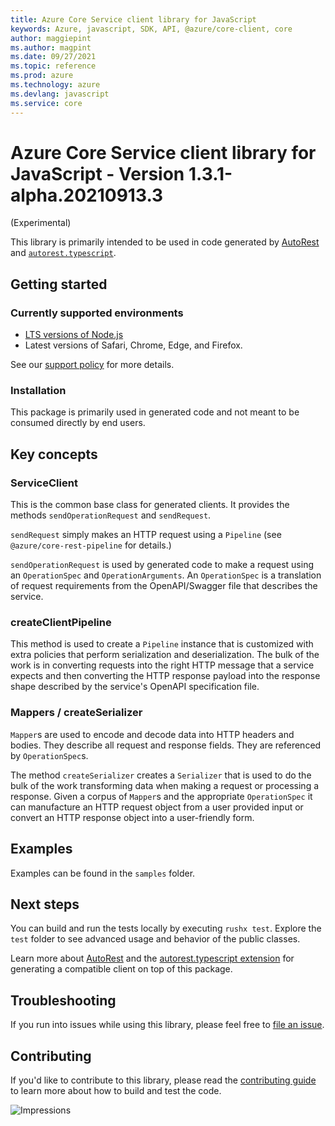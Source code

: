 ```yaml
---
title: Azure Core Service client library for JavaScript
keywords: Azure, javascript, SDK, API, @azure/core-client, core
author: maggiepint
ms.author: magpint
ms.date: 09/27/2021
ms.topic: reference
ms.prod: azure
ms.technology: azure
ms.devlang: javascript
ms.service: core
---
```


# Azure Core Service client library for JavaScript - Version 1.3.1-alpha.20210913.3 
 (Experimental)

This library is primarily intended to be used in code generated by [AutoRest](https://github.com/Azure/Autorest) and [`autorest.typescript`](https://github.com/Azure/autorest.typescript).

## Getting started

### Currently supported environments

- [LTS versions of Node.js](https://nodejs.org/about/releases/)
- Latest versions of Safari, Chrome, Edge, and Firefox.

See our [support policy](https://github.com/Azure/azure-sdk-for-js/blob/main/SUPPORT.md) for more details.

### Installation

This package is primarily used in generated code and not meant to be consumed directly by end users.

## Key concepts

### ServiceClient

This is the common base class for generated clients. It provides the methods `sendOperationRequest` and `sendRequest`.

`sendRequest` simply makes an HTTP request using a `Pipeline` (see `@azure/core-rest-pipeline` for details.)

`sendOperationRequest` is used by generated code to make a request using an `OperationSpec` and `OperationArguments`. An `OperationSpec` is a translation of request requirements from the OpenAPI/Swagger file that describes the service.

### createClientPipeline

This method is used to create a `Pipeline` instance that is customized with extra policies that perform serialization and deserialization. The bulk of the work is in converting requests into the right HTTP message that a service expects and then converting the HTTP response payload into the response shape described by the service's OpenAPI specification file.

### Mappers / createSerializer

`Mapper`s are used to encode and decode data into HTTP headers and bodies. They describe all request and response fields. They are referenced by `OperationSpec`s.

The method `createSerializer` creates a `Serializer` that is used to do the bulk of the work transforming data when making a request or processing a response. Given a corpus of `Mapper`s and the appropriate `OperationSpec` it can manufacture an HTTP request object from a user provided input or convert an HTTP response object into a user-friendly form.

## Examples

Examples can be found in the `samples` folder.

## Next steps

You can build and run the tests locally by executing `rushx test`. Explore the `test` folder to see advanced usage and behavior of the public classes.

Learn more about [AutoRest](https://github.com/Azure/autorest) and the [autorest.typescript extension](https://github.com/Azure/autorest.typescript) for generating a compatible client on top of this package.

## Troubleshooting

If you run into issues while using this library, please feel free to [file an issue](https://github.com/Azure/azure-sdk-for-js/issues/new).

## Contributing

If you'd like to contribute to this library, please read the [contributing guide](https://github.com/Azure/azure-sdk-for-js/blob/main/CONTRIBUTING.md) to learn more about how to build and test the code.

![Impressions](https://azure-sdk-impressions.azurewebsites.net/api/impressions/azure-sdk-for-js%2Fsdk%2Fcore%2Fcore-client%2FREADME.png)


